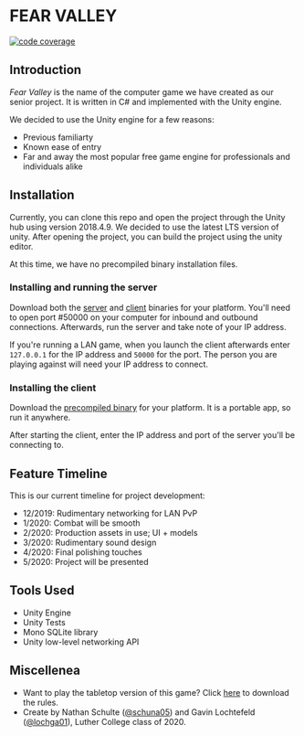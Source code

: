 # FEAR VALLEY
[![code coverage](https://github.com/schuna05/senior_project/blob/master/fear_client/CodeCoverage/Report/badge_linecoverage.png)](https://www.example.com)
## Introduction
*Fear Valley* is the name of the computer game we have created as our senior project. It is written in C# and implemented with the Unity engine. 

We decided to use the Unity engine for a few reasons:
* Previous familiarty
* Known ease of entry
* Far and away the most popular free game engine for professionals and individuals alike


## Installation
Currently, you can clone this repo and open the project through the Unity hub using version 2018.4.9. We decided to use the latest LTS version of unity. After opening the project, you can build the project using the unity editor.

At this time, we have no precompiled binary installation files.

### Installing and running the server
Download both the [server]() and [client]() binaries for your platform. You'll need to open port \#50000 on your computer for inbound and outbound connections. Afterwards, run the server and take note of your IP address. 

If you're running a LAN game, when you launch the client afterwards enter `127.0.0.1` for the IP address and `50000` for the port. The person you are playing against will need your IP address to connect.


### Installing the client
Download the [precompiled binary]() for your platform. It is a portable app, so run it anywhere.

After starting the client, enter the IP address and port of the server you'll be connecting to.

## Feature Timeline
This is our current timeline for project development:
* 12/2019: Rudimentary networking for LAN PvP
* 1/2020: Combat will be smooth
* 2/2020: Production assets in use; UI + models
* 3/2020: Rudimentary sound design
* 4/2020: Final polishing touches
* 5/2020: Project will be presented

## Tools Used
* Unity Engine
* Unity Tests
* Mono SQLite library
* Unity low-level networking API

## Miscellenea
* Want to play the tabletop version of this game? Click [here]() to download the rules.
* Create by Nathan Schulte ([@schuna05](https://www.github.com/schuna05)) and Gavin Lochtefeld ([@lochga01](https://www.github.com/lochga01)), Luther College class of 2020.
